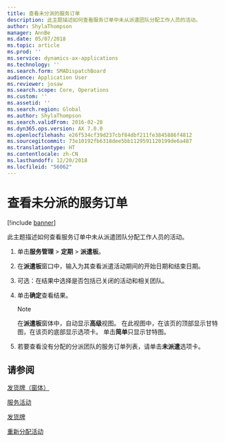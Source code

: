 ```yaml
---
title: 查看未分派的服务订单
description: 此主题描述如何查看服务订单中未从派遣团队分配工作人员的活动。
author: ShylaThompson
manager: AnnBe
ms.date: 05/07/2018
ms.topic: article
ms.prod: ''
ms.service: dynamics-ax-applications
ms.technology: ''
ms.search.form: SMADispatchBoard
audience: Application User
ms.reviewer: josaw
ms.search.scope: Core, Operations
ms.custom: ''
ms.assetid: ''
ms.search.region: Global
ms.author: ShylaThompson
ms.search.validFrom: 2016-02-28
ms.dyn365.ops.version: AX 7.0.0
ms.openlocfilehash: e26f534cf39d237cbf84dbf211fe3845886f4812
ms.sourcegitcommit: 73e10192fb6318dee5bb1129591120199de6a487
ms.translationtype: HT
ms.contentlocale: zh-CN
ms.lasthandoff: 12/20/2018
ms.locfileid: "56062"
---
```

# <a name="view-undispatched-service-orders"></a>查看未分派的服务订单 

[!include [banner](../includes/banner.md)]


此主题描述如何查看服务订单中未从派遣团队分配工作人员的活动。

1.  单击**服务管理** \> **定期** \> **派遣板**。

2.  在**派遣板**窗口中，输入为其查看派遣活动期间的开始日期和结束日期。

3.  可选：在结果中选择是否包括已关闭的活动和相关团队。

4.  单击**确定**查看结果。
    

    > [!NOTE]
    > <P>在<STRONG>派遣板</STRONG>窗体中，自动显示<STRONG>高级</STRONG>视图。 在此视图中，在该页的顶部显示甘特图，在该页的底部显示选项卡。 单击<STRONG>简单</STRONG>只显示甘特图。</P>



5.  若要查看没有分配的分派团队的服务订单列表，请单击**未派遣**选项卡。

## <a name="see-also"></a>请参阅

[发货牌（窗体）](https://technet.microsoft.com/en-us/library/hh242789\(v=ax.60\))

[服务活动](service-activities.md)

[发货牌](dispatch-board.md)

[重新分配活动](reassign-activities.md)

  


